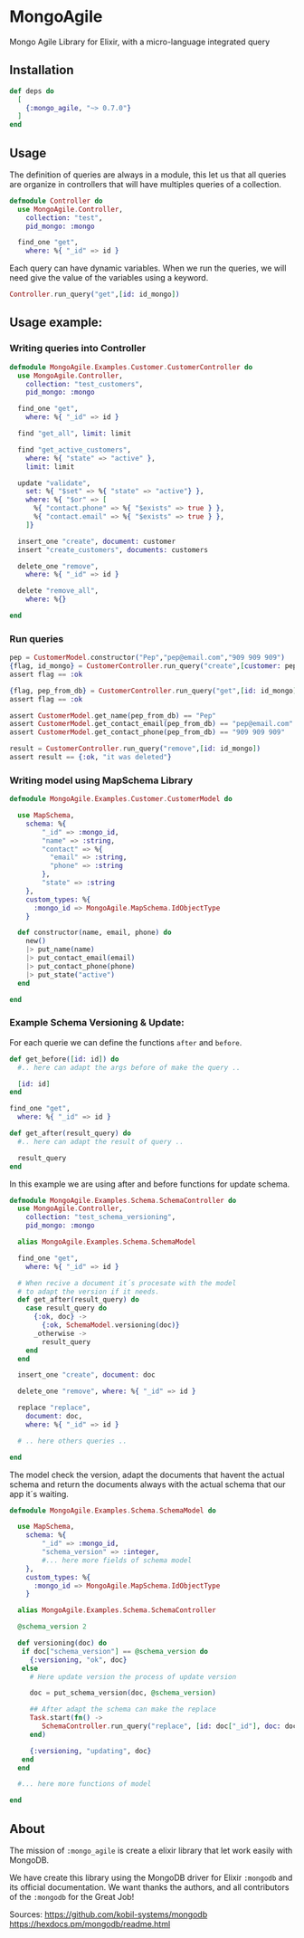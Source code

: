 # MongoAgile

Mongo Agile Library for Elixir, with a micro-language integrated query

## Installation

```elixir
def deps do
  [
    {:mongo_agile, "~> 0.7.0"}
  ]
end
```
## Usage 

The definition of queries are always in a module, this let us that all queries are organize in controllers that will have multiples queries of a collection.

```elixir 
defmodule Controller do
  use MongoAgile.Controller,
    collection: "test",
    pid_mongo: :mongo

  find_one "get",
    where: %{ "_id" => id }
```

Each query can have dynamic variables. When we run the queries, we will need give the value of the variables using a keyword.

```elixir
Controller.run_query("get",[id: id_mongo])
```

## Usage example:


### Writing queries into Controller

```elixir 
defmodule MongoAgile.Examples.Customer.CustomerController do
  use MongoAgile.Controller,
    collection: "test_customers",
    pid_mongo: :mongo

  find_one "get",
    where: %{ "_id" => id }

  find "get_all", limit: limit

  find "get_active_customers",
    where: %{ "state" => "active" },
    limit: limit

  update "validate",
    set: %{ "$set" => %{ "state" => "active"} },
    where: %{ "$or" => [
      %{ "contact.phone" => %{ "$exists" => true } },
      %{ "contact.email" => %{ "$exists" => true } },
    ]}

  insert_one "create", document: customer
  insert "create_customers", documents: customers

  delete_one "remove",
    where: %{ "_id" => id }

  delete "remove_all",
    where: %{}

end
```

### Run queries

```elixir 
pep = CustomerModel.constructor("Pep","pep@email.com","909 909 909")
{flag, id_mongo} = CustomerController.run_query("create",[customer: pep])
assert flag == :ok

{flag, pep_from_db} = CustomerController.run_query("get",[id: id_mongo])
assert flag == :ok

assert CustomerModel.get_name(pep_from_db) == "Pep"
assert CustomerModel.get_contact_email(pep_from_db) == "pep@email.com"
assert CustomerModel.get_contact_phone(pep_from_db) == "909 909 909"

result = CustomerController.run_query("remove",[id: id_mongo])
assert result == {:ok, "it was deleted"}
```

### Writing model using MapSchema Library

```elixir 
defmodule MongoAgile.Examples.Customer.CustomerModel do

  use MapSchema,
    schema: %{
        "_id" => :mongo_id,
        "name" => :string,
        "contact" => %{
          "email" => :string,
          "phone" => :string
        },
        "state" => :string
    },
    custom_types: %{
      :mongo_id => MongoAgile.MapSchema.IdObjectType
    }

  def constructor(name, email, phone) do
    new()
    |> put_name(name)
    |> put_contact_email(email)
    |> put_contact_phone(phone)
    |> put_state("active")
  end

end
```

### Example Schema Versioning & Update:

For each querie we can define the functions `after` and `before`.

```elixir 
def get_before([id: id]) do
  #.. here can adapt the args before of make the query ..

  [id: id]
end

find_one "get",
  where: %{ "_id" => id }

def get_after(result_query) do
  #.. here can adapt the result of query .. 

  result_query
end
```

In this example we are using after and before functions for update schema.

```elixir
defmodule MongoAgile.Examples.Schema.SchemaController do
  use MongoAgile.Controller,
    collection: "test_schema_versioning",
    pid_mongo: :mongo

  alias MongoAgile.Examples.Schema.SchemaModel

  find_one "get",
    where: %{ "_id" => id }

  # When recive a document it´s procesate with the model
  # to adapt the version if it needs.
  def get_after(result_query) do
    case result_query do
      {:ok, doc} ->
        {:ok, SchemaModel.versioning(doc)}
      _otherwise ->
        result_query
    end
  end

  insert_one "create", document: doc

  delete_one "remove", where: %{ "_id" => id }

  replace "replace",
    document: doc,
    where: %{ "_id" => id }

  # .. here others queries ..

end
```

The model check the version, adapt the documents that havent the actual schema and return the documents always with the actual schema that our app it´s waiting. 

```elixir
defmodule MongoAgile.Examples.Schema.SchemaModel do

  use MapSchema,
    schema: %{
        "_id" => :mongo_id,
        "schema_version" => :integer,
        #... here more fields of schema model
    },
    custom_types: %{
      :mongo_id => MongoAgile.MapSchema.IdObjectType
    }

  alias MongoAgile.Examples.Schema.SchemaController

  @schema_version 2

  def versioning(doc) do
   if doc["schema_version"] == @schema_version do
     {:versioning, "ok", doc}
   else
     # Here update version the process of update version

     doc = put_schema_version(doc, @schema_version)

     ## After adapt the schema can make the replace
     Task.start(fn() ->
        SchemaController.run_query("replace", [id: doc["_id"], doc: doc)
     end)

     {:versioning, "updating", doc}
   end
  end

  #... here more functions of model

end
```

## About 

The mission of `:mongo_agile` is create a elixir library that let work easily with MongoDB.

We have create this library using the MongoDB driver for Elixir `:mongodb` and its official documentation. We want thanks the authors, and all contributors of the `:mongodb` for the Great Job!

Sources: 
https://github.com/kobil-systems/mongodb 
https://hexdocs.pm/mongodb/readme.html





